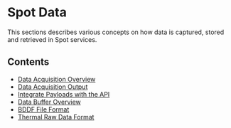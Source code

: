 <!--
Copyright (c) 2023 Boston Dynamics, Inc.  All rights reserved.

Downloading, reproducing, distributing or otherwise using the SDK Software
is subject to the terms and conditions of the Boston Dynamics Software
Development Kit License (20191101-BDSDK-SL).
-->

# Spot Data 
This sections describes various concepts on how data is captured, stored and retrieved in Spot services.

## Contents

* [Data Acquisition Overview](data_acquisition_overview.md)
* [Data Acquisition Output](data_acquisition_output.md)
* [Integrate Payloads with the API](writing_services_for_data_acquisition.md)
* [Data Buffer Overview](data_buffer_overview.md)
* [BDDF File Format](bddf.md)
* [Thermal Raw Data Format](data_acquisition_thermal_raw.md)
